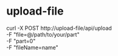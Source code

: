 # upload-file

curl -X POST http://upload-file/api/upload \
-F "file=@/path/to/your/part" \
-F "part=0" \
-F "fileName=name"
